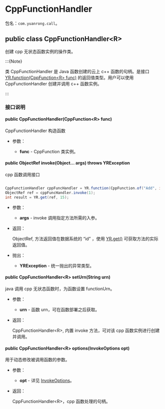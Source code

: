 # CppFunctionHandler

包名：`com.yuanrong.call`。

## public class CppFunctionHandler&lt;R>

创建 cpp 无状态函数实例的操作类。

:::{Note}

类 CppFunctionHandler 是 Java 函数创建的云上 c++ 函数的句柄。是接口 [YR.function(CppFunction&lt;R&gt; func)](function.md) 的返回值类型。用户可以使用 CppFunctionHandler 创建并调用 c++ 函数实例。

:::

### 接口说明

#### public CppFunctionHandler(CppFunction&lt;R&gt; func)

CppFunctionHandler 构造函数

- 参数：

   - **func** -  CppFunction 类实例。

#### public ObjectRef invoke(Object... args) throws YRException

cpp 函数调用接口

```java

CppFunctionHandler cppFuncHandler = YR.function(CppFunction.of("Add", int.class));
ObjectRef ref = cppFuncHandler.invoke(1);
int result = YR.get(ref, 15);
```

- 参数：

   - **args** - invoke 调用指定方法所需的入参。

- 返回：

    ObjectRef, 方法返回值在数据系统的 “id” ，使用 [YR.get()](get.md) 可获取方法的实际返回值。

- 抛出：

   - **YRException** - 统一抛出的异常类型。

#### public CppFunctionHandler&lt;R&gt; setUrn(String urn)

java 调用 cpp 无状态函数时，为函数设置 functionUrn。

- 参数：

   - **urn** - 函数 urn，可在函数部署之后获取。

- 返回：

    CppFunctionHandler&lt;R&gt;, 内置 invoke 方法，可对该 cpp 函数实例进行创建并调用。

#### public CppFunctionHandler&lt;R&gt; options(InvokeOptions opt)

用于动态修改被调用函数的参数。

- 参数：

   - **opt** - 详见 [InvokeOptions](InvokeOptions.md)。

- 返回：

    CppFunctionHandler&lt;R&gt;，cpp 函数处理的句柄。
